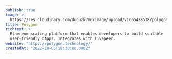 ```yaml
---
publish: true
image: >-
  https://res.cloudinary.com/duquzk7m6/image/upload/v1665428538/polygon_jnkcqn.png
title: Polygon
richtext: >
  Ethereum scaling platform that enables developers to build scalable
  user-friendly dApps. Integrates with Livepeer.
website: "https://polygon.technology/"
createdAt: "2022-10-05T18:30:00.000Z"
---
```

